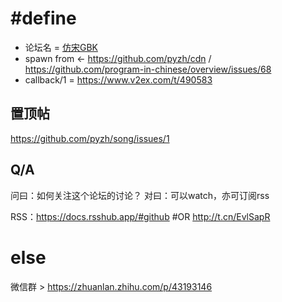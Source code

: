 # #define
- 论坛名 = [仿宋GBK](https://www.google.com/search?q=仿宋CJK)
- spawn from &lt;- https://github.com/pyzh/cdn / https://github.com/program-in-chinese/overview/issues/68
- callback/1 = https://www.v2ex.com/t/490583

置顶帖
----
https://github.com/pyzh/song/issues/1

Q/A
---
问曰：如何关注这个论坛的讨论？
对曰：可以watch，亦可订阅rss

RSS：https://docs.rsshub.app/#github #OR http://t.cn/EvlSapR 


else
===
微信群 > https://zhuanlan.zhihu.com/p/43193146

